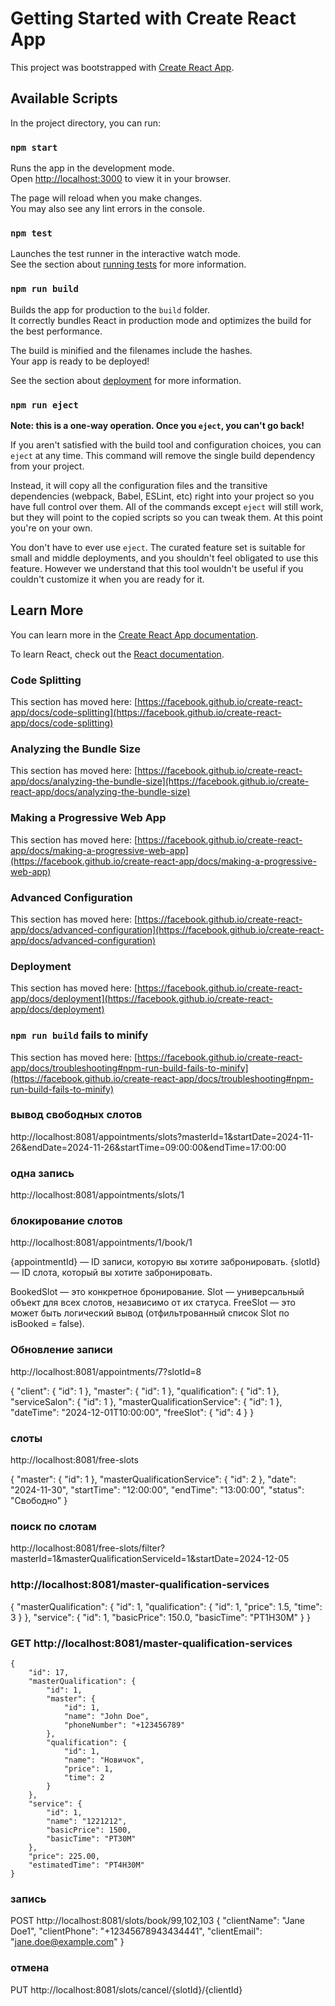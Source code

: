 # Getting Started with Create React App

This project was bootstrapped with [Create React App](https://github.com/facebook/create-react-app).

## Available Scripts

In the project directory, you can run:

### `npm start`

Runs the app in the development mode.\
Open [http://localhost:3000](http://localhost:3000) to view it in your browser.

The page will reload when you make changes.\
You may also see any lint errors in the console.

### `npm test`

Launches the test runner in the interactive watch mode.\
See the section about [running tests](https://facebook.github.io/create-react-app/docs/running-tests) for more information.

### `npm run build`

Builds the app for production to the `build` folder.\
It correctly bundles React in production mode and optimizes the build for the best performance.

The build is minified and the filenames include the hashes.\
Your app is ready to be deployed!

See the section about [deployment](https://facebook.github.io/create-react-app/docs/deployment) for more information.

### `npm run eject`

**Note: this is a one-way operation. Once you `eject`, you can't go back!**

If you aren't satisfied with the build tool and configuration choices, you can `eject` at any time. This command will remove the single build dependency from your project.

Instead, it will copy all the configuration files and the transitive dependencies (webpack, Babel, ESLint, etc) right into your project so you have full control over them. All of the commands except `eject` will still work, but they will point to the copied scripts so you can tweak them. At this point you're on your own.

You don't have to ever use `eject`. The curated feature set is suitable for small and middle deployments, and you shouldn't feel obligated to use this feature. However we understand that this tool wouldn't be useful if you couldn't customize it when you are ready for it.

## Learn More

You can learn more in the [Create React App documentation](https://facebook.github.io/create-react-app/docs/getting-started).

To learn React, check out the [React documentation](https://reactjs.org/).

### Code Splitting

This section has moved here: [https://facebook.github.io/create-react-app/docs/code-splitting](https://facebook.github.io/create-react-app/docs/code-splitting)

### Analyzing the Bundle Size

This section has moved here: [https://facebook.github.io/create-react-app/docs/analyzing-the-bundle-size](https://facebook.github.io/create-react-app/docs/analyzing-the-bundle-size)

### Making a Progressive Web App

This section has moved here: [https://facebook.github.io/create-react-app/docs/making-a-progressive-web-app](https://facebook.github.io/create-react-app/docs/making-a-progressive-web-app)

### Advanced Configuration

This section has moved here: [https://facebook.github.io/create-react-app/docs/advanced-configuration](https://facebook.github.io/create-react-app/docs/advanced-configuration)

### Deployment

This section has moved here: [https://facebook.github.io/create-react-app/docs/deployment](https://facebook.github.io/create-react-app/docs/deployment)

### `npm run build` fails to minify

This section has moved here: [https://facebook.github.io/create-react-app/docs/troubleshooting#npm-run-build-fails-to-minify](https://facebook.github.io/create-react-app/docs/troubleshooting#npm-run-build-fails-to-minify)



### вывод свободных слотов
http://localhost:8081/appointments/slots?masterId=1&startDate=2024-11-26&endDate=2024-11-26&startTime=09:00:00&endTime=17:00:00

### одна запись 
http://localhost:8081/appointments/slots/1

### блокирование слотов
http://localhost:8081/appointments/1/book/1

{appointmentId} — ID записи, которую вы хотите забронировать.
{slotId} — ID слота, который вы хотите забронировать.

BookedSlot — это конкретное бронирование.
Slot — универсальный объект для всех слотов, независимо от их статуса.
FreeSlot — это может быть логический вывод (отфильтрованный список Slot по isBooked = false).


### Обновление записи

http://localhost:8081/appointments/7?slotId=8

{
    "client": {
        "id": 1
    },
    "master": {
        "id": 1
    },
    "qualification": {
        "id": 1
    },
    "serviceSalon": {
        "id": 1
    },
    "masterQualificationService": {
        "id": 1
    },
    "dateTime": "2024-12-01T10:00:00",
    "freeSlot": {
        "id": 4
    }
}



### слоты
http://localhost:8081/free-slots

{
  "master": { "id": 1 },
  "masterQualificationService": { "id": 2 },
  "date": "2024-11-30",
  "startTime": "12:00:00",
  "endTime": "13:00:00",
  "status": "Свободно"
}


### поиск по слотам

http://localhost:8081/free-slots/filter?masterId=1&masterQualificationServiceId=1&startDate=2024-12-05


### http://localhost:8081/master-qualification-services
{
    "masterQualification": {
        "id": 1,
        "qualification": {
            "id": 1,
            "price": 1.5,
            "time": 3
        }
    },
    "service": {
        "id": 1,
        "basicPrice": 150.0,
        "basicTime": "PT1H30M"
    }
}

### GET http://localhost:8081/master-qualification-services

    {
        "id": 17,
        "masterQualification": {
            "id": 1,
            "master": {
                "id": 1,
                "name": "John Doe",
                "phoneNumber": "+123456789"
            },
            "qualification": {
                "id": 1,
                "name": "Новичок",
                "price": 1,
                "time": 2
            }
        },
        "service": {
            "id": 1,
            "name": "1221212",
            "basicPrice": 1500,
            "basicTime": "PT30M"
        },
        "price": 225.00,
        "estimatedTime": "PT4H30M"
    }

### запись
POST http://localhost:8081/slots/book/99,102,103
{
    "clientName": "Jane Doe1",
    "clientPhone": "+12345678943434441",
    "clientEmail": "jane.doe@example.com"
}

### отмена 
PUT http://localhost:8081/slots/cancel/{slotId}/{clientId}
